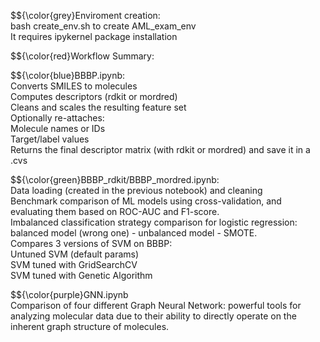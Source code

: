 $${\color{grey}Enviroment creation:\
bash create_env.sh to create AML_exam_env\
It requires ipykernel package installation


$${\color{red}Workflow Summary:

$${\color{blue}BBBP.ipynb:\
Converts SMILES to molecules\
Computes descriptors (rdkit or mordred)\
Cleans and scales the resulting feature set\
Optionally re-attaches:\
Molecule names or IDs\
Target/label values\
Returns the final descriptor matrix (with rdkit or mordred) and save it in a .cvs

$${\color{green}BBBP_rdkit/BBBP_mordred.ipynb:\
Data loading (created in the previous notebook) and cleaning\
Benchmark comparison of ML models using cross-validation, and evaluating them based on ROC-AUC and F1-score.\
Imbalanced classification strategy comparison for logistic regression: balanced model (wrong one) - unbalanced model - SMOTE.\
Compares 3 versions of SVM on BBBP:\
Untuned SVM (default params)\
SVM tuned with GridSearchCV\
SVM tuned with Genetic Algorithm

$${\color{purple}GNN.ipynb\
Comparison of four different Graph Neural Network:  powerful tools for analyzing molecular data due to their ability to directly operate on the inherent graph structure of molecules.

